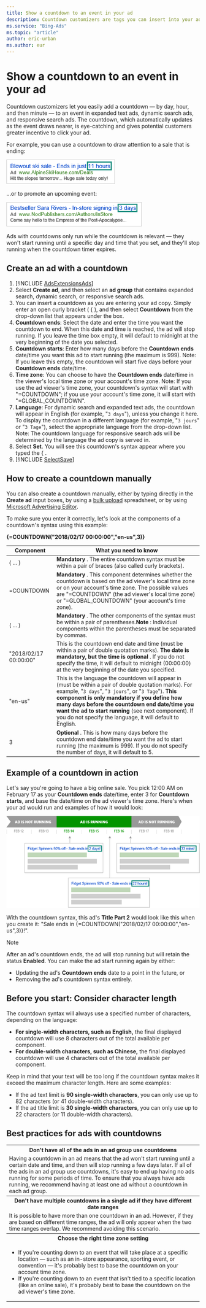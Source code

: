 ```yaml
---
title: Show a countdown to an event in your ad
description: Countdown customizers are tags you can insert into your ad title, body, or paths that show an automatically-updated countdown to an event.
ms.service: "Bing-Ads"
ms.topic: "article"
author: eric-urban
ms.author: eur
---
```


# Show a countdown to an event in your ad

Countdown customizers let you easily add a countdown — by day, hour, and then minute — to an event in expanded text ads, dynamic search ads, and responsive search ads. The countdown, which automatically updates as the event draws nearer, is eye-catching and gives potential customers greater incentive to click your ad.

For example, you can use a countdown to draw attention to a sale that is ending:

![Ad with a countdown in hours](../images/BA_CONC_CountdownExample1.png)

...or to promote an upcoming event:

![Ad with a countdown in days](../images/BA_CONC_CountdownExample2.png)

Ads with countdowns only run while the countdown is relevant — they won't start running until a specific day and time that you set, and they'll stop running when the countdown timer expires.

## Create an ad with a countdown

1. [!INCLUDE [AdsExtensionsAds](./includes/AdsExtensionsAds.md)]
1. Select **Create ad**, and then select an **ad group** that contains expanded search, dynamic search, or responsive search ads.
1. You can insert a countdown as you are entering your ad copy. Simply enter an open curly bracket ( { ), and then select **Countdown** from the drop-down list that appears under the box.
1. **Countdown ends**: Select the date and enter the time you want the countdown to end. When this date and time is reached, the ad will stop running. If you leave the time box empty, it will default to midnight at the very beginning of the date you selected.
1. **Countdown starts**: Enter how many days before the **Countdown ends** date/time you want this ad to start running (the maximum is 999). Note: If you leave this empty, the countdown will start five days before your **Countdown ends** date/time.
1. **Time zone**: You can choose to have the **Countdown ends** date/time in the viewer's local time zone or your account's time zone. Note: If you use the ad viewer's time zone, your countdown's syntax will start with "=COUNTDOWN"; if you use your account's time zone, it will start with "=GLOBAL_COUNTDOWN".
1. **Language**: For dynamic search and expanded text ads, the countdown will appear in English (for example, "```3 days```"), unless you change it here. To display the countdown in a different language (for example, "```3 jours```" or "```3 Tage```"), select the appropriate language from the drop-down list. Note: The countdown language for responsive search ads will be determined by the language the ad copy is served in.
1. Select **Set**. You will see this countdown's syntax appear where you typed the { .
1. [!INCLUDE [SelectSave](./includes/SelectSave.md)]

## How to create a countdown manually

You can also create a countdown manually, either by typing directly in the **Create ad** input boxes, by using a [bulk upload](./hlp_BA_CONC_AboutBulk.md) spreadsheet, or by using [Microsoft Advertising Editor](./hlp_BA_CONC_AboutDesktop.md).

To make sure you enter it correctly, let's look at the components of a countdown's syntax using this example:

**{=COUNTDOWN("2018/02/17 00:00:00","en-us",3)}**

|Component|What you need to know|
|---|---|
|{ ... }|**Mandatory** . The entire countdown syntax must be within a pair of braces (also called curly brackets).|
|=COUNTDOWN|**Mandatory** . This component determines whether the countdown is based on the ad viewer's local time zone or on your account's time zone. The possible values are "=COUNTDOWN" (the ad viewer's local time zone) or "=GLOBAL_COUNTDOWN" (your account's time zone).|
|( ... )|**Mandatory** . The other components of the syntax must be within a pair of parentheses.**Note** : Individual components within the parentheses must be separated by commas.|
|"2018/02/17 00:00:00"|This is the countdown end date and time (must be within a pair of double quotation marks). **The date is mandatory, but the time is optional** . If you do not specify the time, it will default to midnight (00:00:00) at the very beginning of the date you specified.|
|"en-us"|This is the language the countdown will appear in (must be within a pair of double quotation marks). For example, "```3 days```", "```3 jours```", or "```3 Tage```"). **This component is only mandatory if you define how many days before the countdown end date/time you want the ad to start running**  (see next component). If you do not specify the language, it will default to English.|
|3|**Optional** . This is how many days before the countdown end date/time you want the ad to start running (the maximum is 999). If you do not specify the number of days, it will default to 5.|

## Example of a countdown in action

Let's say you're going to have a big online sale. You pick 12:00 AM on February 17 as your **Countdown ends** date/time, enter 3 for **Countdown starts**, and base the date/time on the ad viewer's time zone. Here's when your ad would run and examples of how it would look:

![Timeline showing when the ad would appear](../images/BA_CONC_Countdown.png)

With the countdown syntax, this ad's **Title Part 2** would look like this when you create it: "Sale ends in {=COUNTDOWN("2018/02/17 00:00:00","en-us",3)}!".

> [!NOTE]
> After an ad's countdown ends, the ad will stop running but will retain the status **Enabled**. You can make the ad start running again by either:
> - Updating the ad's **Countdown ends** date to a point in the future, or
> - Removing the ad's countdown syntax entirely.

## Before you start: Consider character length

The countdown syntax will always use a specified number of characters, depending on the language:
- **For single-width characters, such as English,** the final displayed countdown will use 8 characters out of the total available per component.
- **For double-width characters, such as Chinese,** the final displayed countdown will use 4 characters out of the total available per component.

Keep in mind that your text will be too long if the countdown syntax makes it exceed the maximum character length. Here are some examples:

- If the ad text limit is **90 single-width characters**, you can only use up to 82 characters (or 41 double-width characters).
- If the ad title limit is **30 single-width characters**, you can only use up to 22 characters (or 11 double-width characters).

## Best practices for ads with countdowns

<table type="type1">
  <tr>
    <th scope="col">Don't have all of the ads in an ad group use countdowns</th>
  </tr>
  <tr>
    <td>
                  Having a countdown in an ad means that the ad won't start running until a certain date and time, and then will stop running a few days later. If all of the ads in an ad group use countdowns, it's easy to end up having no ads running for some periods of time. To ensure that you always have ads running, we recommend having at least one ad without a countdown in each ad group.
                </td>
  </tr>
  <tr>
    <th scope="col">Don't have multiple countdowns in a single ad if they have different date ranges</th>
  </tr>
  <tr>
    <td>
                  It is possible to have more than one countdown in an ad. However, if they are based on different time ranges, the ad will only appear when the two time ranges overlap. We recommend avoiding this scenario.
                </td>
  </tr>
  <tr>
    <th scope="col">Choose the right time zone setting</th>
  </tr>
  <tr>
    <td>
      <ul>
        <li>If you're counting down to an event that will take place at a specific location — such as an in-store appearance, sporting event, or convention — it's probably best to base the countdown on your account time zone.</li>
        <li>If you're counting down to an event that isn't tied to a specific location (like an online sale), it's probably best to base the countdown on the ad viewer's time zone.</li>
      </ul>
    </td>
  </tr>
</table>


